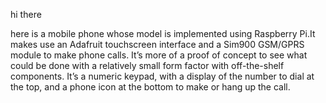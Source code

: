 hi there

here is a mobile phone whose model is implemented using Raspberry Pi.It makes use an Adafruit touchscreen interface and a Sim900 GSM/GPRS module to make phone calls. It’s more of a proof of concept to see what could be done with a relatively small form factor with off-the-shelf components. It’s a numeric keypad, with a display of the number to dial at the top, and a phone icon at the bottom to make or hang up the call.

